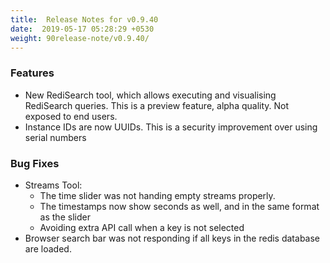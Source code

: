 ```yaml
---
title:  Release Notes for v0.9.40
date:  2019-05-17 05:28:29 +0530
weight: 90release-note/v0.9.40/
---
```

### Features

- New RediSearch tool, which allows executing and visualising RediSearch queries. This is a preview feature, alpha quality. Not exposed to end users.
- Instance IDs are now UUIDs. This is a security improvement over using serial numbers

### Bug Fixes

- Streams Tool:
    - The time slider was not handing empty streams properly.
    - The timestamps now show seconds as well, and in the same format as the slider
    - Avoiding extra API call when a key is not selected
- Browser search bar was not responding if all keys in the redis database are loaded.
